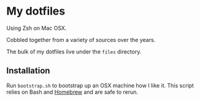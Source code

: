 # My dotfiles

Using Zsh on Mac OSX.

Cobbled together from a variety of sources over the years.

The bulk of my dotfiles live under the `files` directory.

## Installation

Run `bootstrap.sh` to bootstrap up an OSX machine how I like it. This script relies on Bash and [Homebrew](http://brew.sh/) and are safe to rerun.
